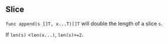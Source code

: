 ## Slice

`func append(s []T, x...T)[]T` will double the length of a slice `s`. 

If `len(s)` <`len(x...)`, `len(s)+=2`.

